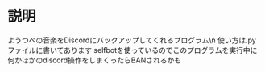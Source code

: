 # 説明
ようつべの音楽をDiscordにバックアップしてくれるプログラム\n
使い方は.pyファイルに書いてあります
selfbotを使っているのでこのプログラムを実行中に何かほかのdiscord操作をしまくったらBANされるかも

